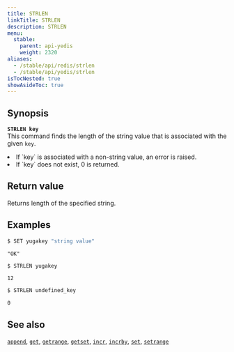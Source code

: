 ```yaml
---
title: STRLEN
linkTitle: STRLEN
description: STRLEN
menu:
  stable:
    parent: api-yedis
    weight: 2320
aliases:
  - /stable/api/redis/strlen
  - /stable/api/yedis/strlen
isTocNested: true
showAsideToc: true
---
```


## Synopsis

<b>`STRLEN key`</b><br>
This command finds the length of the string value that is associated with the given `key`.
<li> If `key` is associated with a non-string value, an error is raised.</li>
<li> If `key` does not exist, 0 is returned.</li>

## Return value

Returns length of the specified string.

## Examples

```sh
$ SET yugakey "string value"
```

```
"OK"
```

```sh
$ STRLEN yugakey
```

```
12
```

```sh
$ STRLEN undefined_key
```

```
0
```

## See also

[`append`](../append/), [`get`](../get/), [`getrange`](../getrange/), [`getset`](../getset/), [`incr`](../incr/), [`incrby`](../incrby/), [`set`](../set/), [`setrange`](../setrange/)
